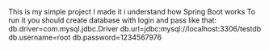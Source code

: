 This is my simple project
I made it i understand how Spring Boot works
To run it you should create database with login and pass like that:
db.driver=com.mysql.jdbc.Driver
db.url=jdbc:mysql://localhost:3306/testdb
db.username=root
db.password=1234567976